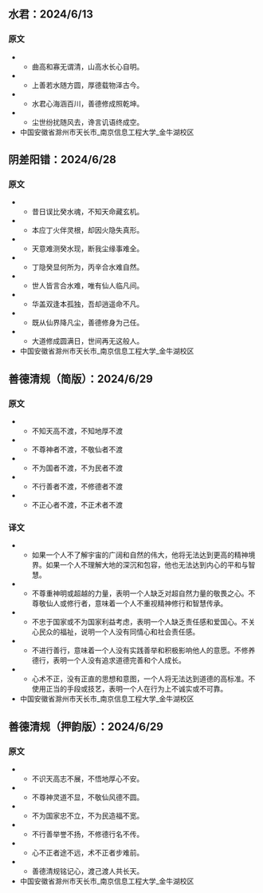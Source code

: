 ## 水君：2024/6/13
### 原文
 - - 曲高和寡无谓清，山高水长心自明。
 - - 上善若水随方圆，厚德载物泽古今。
 - - 水君心海涵百川，善德修成照乾坤。
 - - 尘世纷扰随风去，谗言讥语终成空。
 - 中国安徽省滁州市天长市_南京信息工程大学_金牛湖校区

## 阴差阳错：2024/6/28
### 原文
 - - 昔日误比癸水魂，不知天命藏玄机。
 - - 本应丁火伴灵根，却因火隐失真形。
 - - 天意难测癸水现，断我尘缘事难全。
 - - 丁隐癸显何所为，丙辛合水难自然。
 - - 世人皆言合水难，唯有仙人临凡间。
 - - 华盖双逢本孤独，吾却逍遥命不凡。
 - - 既从仙界降凡尘，善德修身为己任。
 - - 大道修成圆满日，世间再无这般人。
 - 中国安徽省滁州市天长市_南京信息工程大学_金牛湖校区

## 善德清规（简版）：2024/6/29
### 原文
 - - 不知天高不渡，不知地厚不渡
 - - 不尊神者不渡，不敬仙者不渡
 - - 不为国者不渡，不为民者不渡
 - - 不行善者不渡，不修德者不渡
 - - 不正心者不渡，不正术者不渡
### 译文
 - - 如果一个人不了解宇宙的广阔和自然的伟大，他将无法达到更高的精神境界。如果一个人不理解大地的深沉和包容，他也无法达到内心的平和与智慧。
 - - 不尊重神明或超越的力量，表明一个人缺乏对超自然力量的敬畏之心。不尊敬仙人或修行者，意味着一个人不重视精神修行和智慧传承。
 - - 不忠于国家或不为国家利益考虑，表明一个人缺乏责任感和爱国心。不关心民众的福祉，说明一个人没有同情心和社会责任感。
 - - 不进行善行，意味着一个人没有实践善举和积极影响他人的意愿。不修养德行，表明一个人没有追求道德完善和个人成长。
 - - 心术不正，没有正直的思想和意图，一个人将无法达到道德的高标准。不使用正当的手段或技艺，表明一个人在行为上不诚实或不可靠。
 - 中国安徽省滁州市天长市_南京信息工程大学_金牛湖校区

## 善德清规（押韵版）：2024/6/29
### 原文
 - - 不识天高志不展，不悟地厚心不安。
 - - 不尊神灵道不显，不敬仙风德不圆。
 - - 不为国家忠不立，不为民造福不宽。
 - - 不行善举誉不扬，不修德行名不传。
 - - 心不正者途不远，术不正者步难前。
 - - 善德清规铭记心，渡己渡人共长天。
 - 中国安徽省滁州市天长市_南京信息工程大学_金牛湖校区
